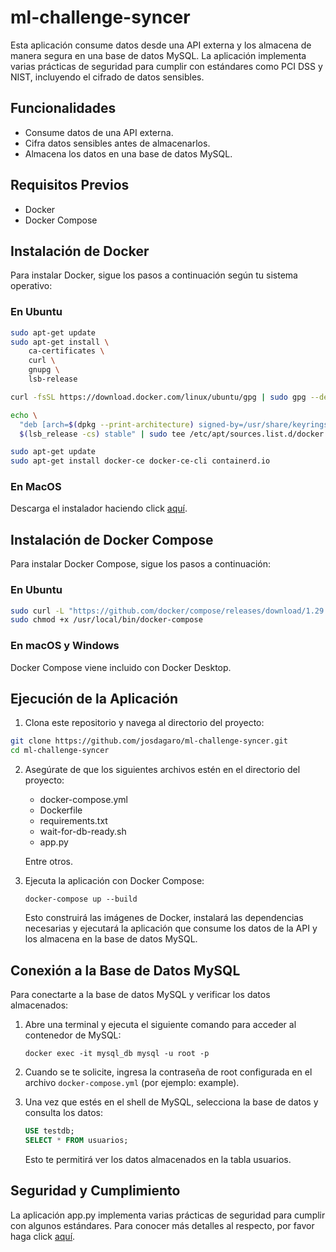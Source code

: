 # ml-challenge-syncer

Esta aplicación consume datos desde una API externa y los almacena de manera segura en una base de datos MySQL. La aplicación implementa varias prácticas de seguridad para cumplir con estándares como PCI DSS y NIST, incluyendo el cifrado de datos sensibles.

## Funcionalidades

- Consume datos de una API externa.
- Cifra datos sensibles antes de almacenarlos.
- Almacena los datos en una base de datos MySQL.

## Requisitos Previos

- Docker
- Docker Compose

## Instalación de Docker

Para instalar Docker, sigue los pasos a continuación según tu sistema operativo:

### En Ubuntu

```sh
sudo apt-get update
sudo apt-get install \
    ca-certificates \
    curl \
    gnupg \
    lsb-release

curl -fsSL https://download.docker.com/linux/ubuntu/gpg | sudo gpg --dearmor -o /usr/share/keyrings/docker-archive-keyring.gpg

echo \
  "deb [arch=$(dpkg --print-architecture) signed-by=/usr/share/keyrings/docker-archive-keyring.gpg] https://download.docker.com/linux/ubuntu \
  $(lsb_release -cs) stable" | sudo tee /etc/apt/sources.list.d/docker.list > /dev/null

sudo apt-get update
sudo apt-get install docker-ce docker-ce-cli containerd.io
```

### En MacOS

Descarga el instalador haciendo click [aquí](https://www.docker.com/products/docker-desktop).

## Instalación de Docker Compose

Para instalar Docker Compose, sigue los pasos a continuación:

### En Ubuntu

```sh
sudo curl -L "https://github.com/docker/compose/releases/download/1.29.2/docker-compose-$(uname -s)-$(uname -m)" -o /usr/local/bin/docker-compose
sudo chmod +x /usr/local/bin/docker-compose
```

### En macOS y Windows

Docker Compose viene incluido con Docker Desktop.

## Ejecución de la Aplicación

1. Clona este repositorio y navega al directorio del proyecto:

```sh
git clone https://github.com/josdagaro/ml-challenge-syncer.git
cd ml-challenge-syncer
```

2. Asegúrate de que los siguientes archivos estén en el directorio del proyecto:
    - docker-compose.yml
    - Dockerfile
    - requirements.txt
    - wait-for-db-ready.sh
    - app.py

    Entre otros.

3. Ejecuta la aplicación con Docker Compose:

    `docker-compose up --build`

    Esto construirá las imágenes de Docker, instalará las dependencias necesarias y ejecutará la aplicación que consume los datos de la API y los almacena en la base de datos MySQL.

## Conexión a la Base de Datos MySQL
Para conectarte a la base de datos MySQL y verificar los datos almacenados:

1. Abre una terminal y ejecuta el siguiente comando para acceder al contenedor de MySQL:

    `docker exec -it mysql_db mysql -u root -p`

2. Cuando se te solicite, ingresa la contraseña de root configurada en el archivo `docker-compose.yml` (por ejemplo: example).

3. Una vez que estés en el shell de MySQL, selecciona la base de datos y consulta los datos:

    ```sql
    USE testdb;
    SELECT * FROM usuarios;
    ```

    Esto te permitirá ver los datos almacenados en la tabla usuarios.

## Seguridad y Cumplimiento

La aplicación app.py implementa varias prácticas de seguridad para cumplir con algunos estándares. Para conocer más detalles al respecto, por favor haga click [aquí](https://github.com/josdagaro/ml-challenge-syncer/blob/main/docs/sec-analysis.md).
